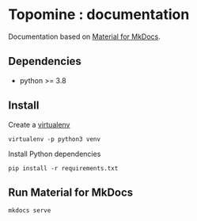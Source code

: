 # Topomine : documentation

Documentation based on [Material for MkDocs](https://squidfunk.github.io/mkdocs-material/).

## Dependencies

- python >= 3.8

## Install

Create a [virtualenv](https://docs.python-guide.org/dev/virtualenvs/)

    virtualenv -p python3 venv

Install Python dependencies

    pip install -r requirements.txt

## Run Material for MkDocs

    mkdocs serve